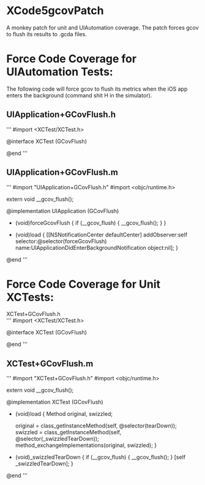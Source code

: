 XCode5gcovPatch
===============

A monkey patch for unit and UIAutomation coverage. The patch forces gcov to flush its results to .gcda files.


Force Code Coverage for UIAutomation Tests:
===========================================

The following code will force gcov to flush its metrics when the iOS app enters the background (command shit H in the simulator).



UIApplication+GCovFlush.h	
-------------------------
'''
#import <XCTest/XCTest.h>

@interface XCTest (GCovFlush)

@end
'''

UIApplication+GCovFlush.m
-------------------------
'''
#import "UIApplication+GCovFlush.h"
#import <objc/runtime.h>

extern void __gcov_flush();

@implementation UIApplication (GCovFlush)

+ (void)forceGcovFlush
{
    if (__gcov_flush) {
        __gcov_flush();
    }
}

+ (void)load
{
    [[NSNotificationCenter defaultCenter] addObserver:self selector:@selector(forceGcovFlush) name:UIApplicationDidEnterBackgroundNotification object:nil];
}

@end
'''


Force Code Coverage for Unit XCTests:
===========================================


XCTest+GCovFlush.h	
'''
#import <XCTest/XCTest.h>

@interface XCTest (GCovFlush)

@end
'''

XCTest+GCovFlush.m
------------------
'''
#import "XCTest+GCovFlush.h"
#import <objc/runtime.h>

extern void __gcov_flush();

@implementation XCTest (GCovFlush)

+ (void)load
{
    Method original, swizzled;
    
    original = class_getInstanceMethod(self, @selector(tearDown));
    swizzled = class_getInstanceMethod(self, @selector(_swizzledTearDown));
    method_exchangeImplementations(original, swizzled);
}

- (void)_swizzledTearDown
{
    if (__gcov_flush) {
        __gcov_flush();
    }
        [self _swizzledTearDown];
}

@end
'''


